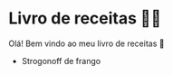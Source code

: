 # Livro de receitas :man_cook:

Olá! Bem vindo ao meu livro de receitas :clap:

- Strogonoff de frango
